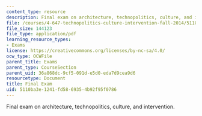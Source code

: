 ```yaml
---
content_type: resource
description: Final exam on architecture, technopolitics, culture, and intervention.
file: /courses/4-647-technopolitics-culture-intervention-fall-2014/5110ba3e1241fd5869354b92f95f0786_MIT4_647F14_Exam_3.pdf
file_size: 144123
file_type: application/pdf
learning_resource_types:
- Exams
license: https://creativecommons.org/licenses/by-nc-sa/4.0/
ocw_type: OCWFile
parent_title: Exams
parent_type: CourseSection
parent_uid: 36a868dc-9cf5-091d-e5d0-eda7d9cea9d6
resourcetype: Document
title: Final Exam
uid: 5110ba3e-1241-fd58-6935-4b92f95f0786
---
```

Final exam on architecture, technopolitics, culture, and intervention.